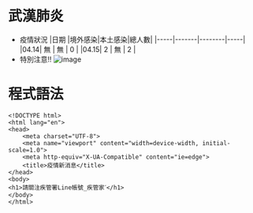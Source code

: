 # 武漢肺炎
* 疫情狀況
 |日期 |境外感染|本土感染|總人數|
 |-----|-------|--------|-----|
 |04.14|  無   |  無    |  0  |
 |04.15|  2    |  無    |  2  |
* 特別注意!!
![image](https://scontent-sjc3-1.xx.fbcdn.net/v/t1.0-9/p960x960/93839058_10158040214443407_2154749701872680960_o.jpg?_nc_cat=104&_nc_sid=8024bb&_nc_oc=AQlgvic9gfFSsvoZbDnSbNTT_6hptACT3hlXDT2nxakAd6SJZQ88U6NvfOUjXgsZxH0&_nc_ht=scontent-sjc3-1.xx&_nc_tp=6&oh=14e8c3a345355a0bb70c11886bf381fe&oe=5EBDCF8E)

# 程式語法
    <!DOCTYPE html>
    <html lang="en">
    <head>
        <meta charset="UTF-8">
        <meta name="viewport" content="width=device-width, initial-scale=1.0">
        <meta http-equiv="X-UA-Compatible" content="ie=edge">
        <title>疫情新消息</title>
    </head>
    <body>
    <h1>請關注疾管署Line帳號_疾管家ˊ</h1>
    </body>
    </html>
